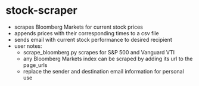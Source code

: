 # stock-scraper
- scrapes Bloomberg Markets for current stock prices
- appends prices with their corresponding times to a csv file
- sends email with current stock performance to desired recipient
- user notes:
	- scrape_bloomberg.py scrapes for S&P 500 and Vanguard VTI
	- any Bloomberg Markets index can be scraped by adding its url to the page_urls 
	- replace the sender and destination email information for personal use
